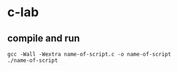 # c-lab

## compile and run
```
gcc -Wall -Wextra name-of-script.c -o name-of-script
./name-of-script
```
